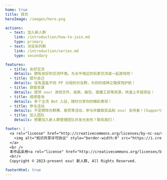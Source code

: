 ```yaml
---
home: true
title: 首页
heroImage: /images/hero.png

actions:
  - text: 加入新人群
    link: /introduction/how-to-join.md
    type: primary
  - text: 浏览系列群
    link: /introduction/series.md
    type: secondary

features:
  - title: 友好交流
    details: 拥有友好的交流环境。与水平相近的玩家交流或一起游戏吧！
  - title: 提升自己
    details: 设有涵盖不同 PP 分段的分支群，为你的成神之路保驾护航！
  - title: 获取资源
    details: 提供 osu! 游戏文件、皮肤、曲包、直播工具等资源，快速上手就现在！
  - title: 成绩查询
    details: 多个主流 Bot 入驻，随时分享你的精彩表现！
  - title: 参与活动
    details: 不定期举办群赛、悬赏等活动，参与并赢取奖品和 osu! 支持者！(Supporter)
  - title: 加入团队
    details: 想要加入新人群管理团队并发光发热？联系我们！

footer: |
  <a rel="license" href="http://creativecommons.org/licenses/by-nc-sa/4.0/" target="_blank">
    <img alt="知识共享许可协议" style="border-width:0" src="https://i.creativecommons.org/l/by-nc-sa/4.0/88x31.png" />
  </a>
  <br />
  本作品采用<a rel="license" href="http://creativecommons.org/licenses/by-nc-sa/4.0/" target="_blank">知识共享署名-非商业性使用-相同方式共享 4.0 国际许可协议</a>进行许可。
  <br/>
  Copyright © 2023-present osu! 新人群, All Rights Reserved.

footerHtml: true
---
```

